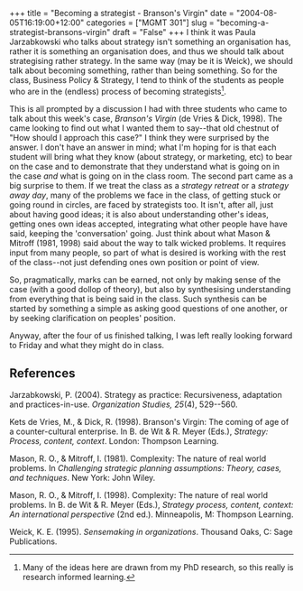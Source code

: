 +++
title = "Becoming a strategist - Branson's Virgin"
date = "2004-08-05T16:19:00+12:00"
categories = ["MGMT 301"]
slug = "becoming-a-strategist-bransons-virgin"
draft = "False"
+++
I think it was Paula Jarzabkowski who talks about strategy isn't
something an organisation has, rather it is something an
organisation does, and thus we should talk about strategising rather
strategy. In the same way (may be it is Weick), we should talk about
becoming something, rather than being something. So for the class,
Business Policy & Strategy, I tend to think of
the students as people who are in the (endless) process of becoming
strategists[^1].

This is all prompted by a discussion I had with three students who
came to talk about this week's case, _Branson's Virgin_ (de Vries
& Dick, 1998). The came looking to find out what I wanted them to say--that
old chestnut of "How should I approach this case?" I think they were surprised
by the answer. I don't have an answer in mind; what I'm hoping for is that each
student will bring what they know (about strategy, or marketing, etc) to bear
on the case and to demonstrate that they understand what is going on in the
case _and_ what is going on in the class room. The second part came as a big
surprise to them. If we treat the class as a _strategy retreat_ or a _strategy
away day_, many of the problems we face in the class, of getting stuck or going
round in circles, are faced by strategists too. It isn't, after all, just about
having good ideas; it is also about understanding other's ideas, getting ones
own ideas accepted, integrating what other people have have said, keeping the
'conversation' going. Just think about what Mason & Mitroff (1981, 1998) said
about the way to talk wicked problems. It requires input from many people, so
part of what is desired is working with the rest of the class--not just
defending ones own position or point of view.

So, pragmatically, marks can be earned, not only by making sense of
the case (with a good dollop of theory), but also by synthesising
understanding from everything that is being said in the class. Such
synthesis can be started by something a simple as asking good
questions of one another, or by seeking clarification on peoples'
position.

Anyway, after the four of us finished talking, I was left really
looking forward to Friday and what they might do in class.

[^1]: Many of the ideas here are drawn from my PhD research, so this
really is research informed learning.


## References

Jarzabkowski, P. (2004). Strategy as practice: Recursiveness,
adaptation and practices-in-use. _Organization Studies, 25_(4), 529--560.

Kets de Vries, M., & Dick, R. (1998).
Branson's Virgin: The coming of age of a counter-cultural
enterprise.  In B. de Wit & R. Meyer (Eds.), _Strategy:
Process, content, context_. London: Thompson Learning.

Mason, R. O., & Mitroff, I. (1981).
Complexity: The nature of real world problems. In _Challenging
strategic planning assumptions: Theory, cases, and techniques_.
New York: John Wiley.

Mason, R. O., & Mitroff, I. (1998).
Complexity: The nature of real world problems. In B. de Wit &
R. Meyer (Eds.), _Strategy process, content,
context: An international perspective_ (2nd ed.). Minneapolis,
M: Thompson Learning.

Weick, K. E. (1995). _Sensemaking in organizations_. Thousand
Oaks,
C: Sage Publications.

